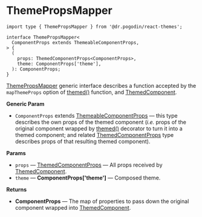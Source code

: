 # ThemePropsMapper
[ThemePropsMapper]: themepropsmapper
```tsx
import type { ThemePropsMapper } from '@dr.pogodin/react-themes';

interface ThemePropsMapper<
  ComponentProps extends ThemeableComponentProps,
> {
  (
    props: ThemedComponentProps<ComponentProps>,
    theme: ComponentProps['theme'],
  ): ComponentProps;
}
```
[ThemePropsMapper] generic interface describes a function accepted by
the `mapThemeProps` option of [themed()] function, and [ThemedComponent].

**Generic Param**
- `ComponentProps` extends [ThemeableComponentProps] &mdash; this type describes
  the own props of the themed component (_i.e._ props of the original component
  wrapped by [themed()] decorator to turn it into a themed component; and
  related [ThemedComponentProps] type describes props of that resulting
  themed component).

**Params**

- `props` &mdash; [ThemedComponentProps] &mdash; All props received by
  [ThemedComponent].
- `theme` &mdash; **ComponentProps\['theme'\]** &mdash; Composed theme.

**Returns**
- **ComponentProps** &mdash; The map of properties to pass down the original
component wrapped into [ThemedComponent].

[ThemeableComponentProps]: themeablecomponentprops
[themed()]: /docs/api/functions/themed
[ThemedComponent]: themedcomponent
[ThemedComponentProps]: themedcomponentprops
